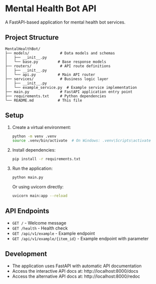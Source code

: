 # Mental Health Bot API

A FastAPI-based application for mental health bot services.

## Project Structure

```
MentalHealthBot/
├── models/              # Data models and schemas
│   ├── __init__.py
│   └── base.py         # Base response models
├── routers/             # API route definitions
│   ├── __init__.py
│   └── api.py          # Main API router
├── services/            # Business logic layer
│   ├── __init__.py
│   └── example_service.py  # Example service implementation
├── main.py              # FastAPI application entry point
├── requirements.txt     # Python dependencies
└── README.md           # This file
```

## Setup

1. Create a virtual environment:
   ```bash
   python -m venv .venv
   source .venv/bin/activate  # On Windows: .venv\Scripts\activate
   ```

2. Install dependencies:
   ```bash
   pip install -r requirements.txt
   ```

3. Run the application:
   ```bash
   python main.py
   ```

   Or using uvicorn directly:
   ```bash
   uvicorn main:app --reload
   ```

## API Endpoints

- `GET /` - Welcome message
- `GET /health` - Health check
- `GET /api/v1/example` - Example endpoint
- `GET /api/v1/example/{item_id}` - Example endpoint with parameter

## Development

- The application uses FastAPI with automatic API documentation
- Access the interactive API docs at: http://localhost:8000/docs
- Access the alternative API docs at: http://localhost:8000/redoc
